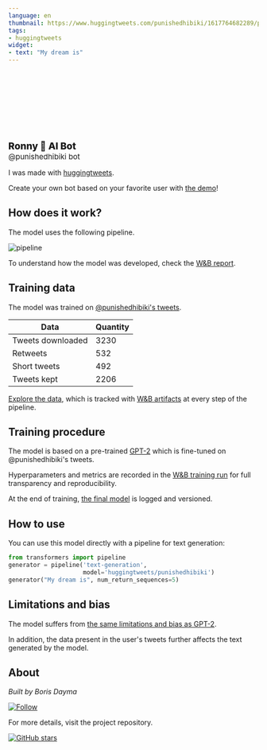 ```yaml
---
language: en
thumbnail: https://www.huggingtweets.com/punishedhibiki/1617764682289/predictions.png
tags:
- huggingtweets
widget:
- text: "My dream is"
---
```


<div>
<div style="width: 132px; height:132px; border-radius: 50%; background-size: cover; background-image: url('https://pbs.twimg.com/profile_images/1357085251177238529/CzJfEiC4_400x400.jpg')">
</div>
<div style="margin-top: 8px; font-size: 19px; font-weight: 800">Ronny 🤖 AI Bot </div>
<div style="font-size: 15px">@punishedhibiki bot</div>
</div>

I was made with [huggingtweets](https://github.com/borisdayma/huggingtweets).

Create your own bot based on your favorite user with [the demo](https://colab.research.google.com/github/borisdayma/huggingtweets/blob/master/huggingtweets-demo.ipynb)!

## How does it work?

The model uses the following pipeline.

![pipeline](https://github.com/borisdayma/huggingtweets/blob/master/img/pipeline.png?raw=true)

To understand how the model was developed, check the [W&B report](https://wandb.ai/wandb/huggingtweets/reports/HuggingTweets-Train-a-Model-to-Generate-Tweets--VmlldzoxMTY5MjI).

## Training data

The model was trained on [@punishedhibiki's tweets](https://twitter.com/punishedhibiki).

| Data | Quantity |
| --- | --- |
| Tweets downloaded | 3230 |
| Retweets | 532 |
| Short tweets | 492 |
| Tweets kept | 2206 |

[Explore the data](https://wandb.ai/wandb/huggingtweets/runs/19e7r9i4/artifacts), which is tracked with [W&B artifacts](https://docs.wandb.com/artifacts) at every step of the pipeline.

## Training procedure

The model is based on a pre-trained [GPT-2](https://huggingface.co/gpt2) which is fine-tuned on @punishedhibiki's tweets.

Hyperparameters and metrics are recorded in the [W&B training run](https://wandb.ai/wandb/huggingtweets/runs/25bgfc3a) for full transparency and reproducibility.

At the end of training, [the final model](https://wandb.ai/wandb/huggingtweets/runs/25bgfc3a/artifacts) is logged and versioned.

## How to use

You can use this model directly with a pipeline for text generation:

```python
from transformers import pipeline
generator = pipeline('text-generation',
                     model='huggingtweets/punishedhibiki')
generator("My dream is", num_return_sequences=5)
```

## Limitations and bias

The model suffers from [the same limitations and bias as GPT-2](https://huggingface.co/gpt2#limitations-and-bias).

In addition, the data present in the user's tweets further affects the text generated by the model.

## About

*Built by Boris Dayma*

[![Follow](https://img.shields.io/twitter/follow/borisdayma?style=social)](https://twitter.com/intent/follow?screen_name=borisdayma)

For more details, visit the project repository.

[![GitHub stars](https://img.shields.io/github/stars/borisdayma/huggingtweets?style=social)](https://github.com/borisdayma/huggingtweets)
